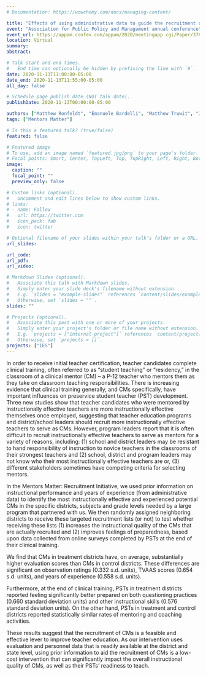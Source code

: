 ```yaml
---
# Documentation: https://wowchemy.com/docs/managing-content/

title: "Effects of using administrative data to guide the recruitment of instructionally effective & experienced clinical mentors: Results from a randomized control trial"
event: "Association for Public Policy and Managament annual conference"
event_url: https://appam.confex.com/appam/2020/meetingapp.cgi/Paper/37677
location: Virtual
summary:
abstract: 

# Talk start and end times.
#   End time can optionally be hidden by prefixing the line with `#`.
date: 2020-11-13T11:00:00-05:00
date_end: 2020-11-13T11:55:00-05:00
all_day: false

# Schedule page publish date (NOT talk date).
publishDate: 2020-11-13T00:00:00-05:00

authors: ["Matthew Ronfeldt", "Emanuele Bardelli", "Matthew Truwit", "Julie C Baker", "Kevin Schaaf"]
tags: ["Mentors Matter"]

# Is this a featured talk? (true/false)
featured: false

# Featured image
# To use, add an image named `featured.jpg/png` to your page's folder. 
# Focal points: Smart, Center, TopLeft, Top, TopRight, Left, Right, BottomLeft, Bottom, BottomRight.
image:
  caption: ""
  focal_point: ""
  preview_only: false

# Custom links (optional).
#   Uncomment and edit lines below to show custom links.
# links:
# - name: Follow
#   url: https://twitter.com
#   icon_pack: fab
#   icon: twitter

# Optional filename of your slides within your talk's folder or a URL.
url_slides:

url_code:
url_pdf:
url_video:

# Markdown Slides (optional).
#   Associate this talk with Markdown slides.
#   Simply enter your slide deck's filename without extension.
#   E.g. `slides = "example-slides"` references `content/slides/example-slides.md`.
#   Otherwise, set `slides = ""`.
slides: ""

# Projects (optional).
#   Associate this post with one or more of your projects.
#   Simply enter your project's folder or file name without extension.
#   E.g. `projects = ["internal-project"]` references `content/project/deep-learning/index.md`.
#   Otherwise, set `projects = []`.
projects: ["IES"]
---
```

In order to receive initial teacher certification, teacher candidates complete clinical training, often referred to as “student teaching” or “residency,” in the classroom of a clinical mentor (CM) – a P-12 teacher who mentors them as they take on classroom teaching responsibilities. There is increasing evidence that clinical training generally, and CMs specifically, have important influences on preservice student teacher (PST) development. Three new studies show that teacher candidates who were mentored by instructionally effective teachers are more instructionally effective themselves once employed, suggesting that teacher education programs and district/school leaders should recruit more instructionally effective teachers to serve as CMs. However, program leaders report that it is often difficult to recruit instructionally effective teachers to serve as mentors for a variety of reasons, including: (1) school and district leaders may be resistant to hand responsibility of instruction to novice teachers in the classrooms of their strongest teachers and (2) school, district and program leaders may not know who their most instructionally effective teachers are or, (3) different stakeholders sometimes have competing criteria for selecting mentors.

In the Mentors Matter: Recruitment Initiative, we used prior information on instructional performance and years of experience (from administrative data) to identify the most instructionally effective and experienced potential CMs in the specific districts, subjects and grade levels needed by a large program that partnered with us. We then randomly assigned neighboring districts to receive these targeted recruitment lists (or not) to test whether receiving these lists (1) increases the instructional quality of the CMs that are actually recruited and (2) improves feelings of preparedness, based upon data collected from online surveys completed by PSTs at the end of their clinical training.

We find that CMs in treatment districts have, on average, substantially higher evaluation scores than CMs in control districts. These differences are significant on observation ratings (0.332 s.d. units), TVAAS scores (0.654 s.d. units), and years of experience (0.558 s.d. units).

Furthermore, at the end of clinical training, PSTs in treatment districts reported feeling significantly better prepared on both questioning practices (0.660 standard deviation units) and other instructional skills (0.576 standard deviation units). On the other hand, PSTs in treatment and control districts reported statistically similar rates of mentoring and coaching activities.

These results suggest that the recruitment of CMs is a feasible and effective lever to improve teacher education. As our intervention uses evaluation and personnel data that is readily available at the district and state level, using prior information to aid the recruitment of CMs is a low-cost intervention that can significantly impact the overall instructional quality of CMs, as well as their PSTs’ readiness to teach.
